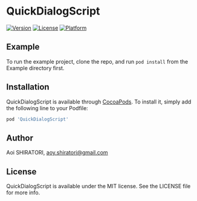 # QuickDialogScript

[![Version](https://img.shields.io/cocoapods/v/QuickDialogScript.svg?style=flat)](https://cocoapods.org/pods/QuickDialogScript)
[![License](https://img.shields.io/cocoapods/l/QuickDialogScript.svg?style=flat)](https://cocoapods.org/pods/QuickDialogScript)
[![Platform](https://img.shields.io/cocoapods/p/QuickDialogScript.svg?style=flat)](https://cocoapods.org/pods/QuickDialogScript)

## Example

To run the example project, clone the repo, and run `pod install` from the Example directory first.

## Installation

QuickDialogScript is available through [CocoaPods](https://cocoapods.org). To install
it, simply add the following line to your Podfile:

```ruby
pod 'QuickDialogScript'
```

## Author

Aoi SHIRATORI, aoy.shiratori@gmail.com

## License

QuickDialogScript is available under the MIT license. See the LICENSE file for more info.
